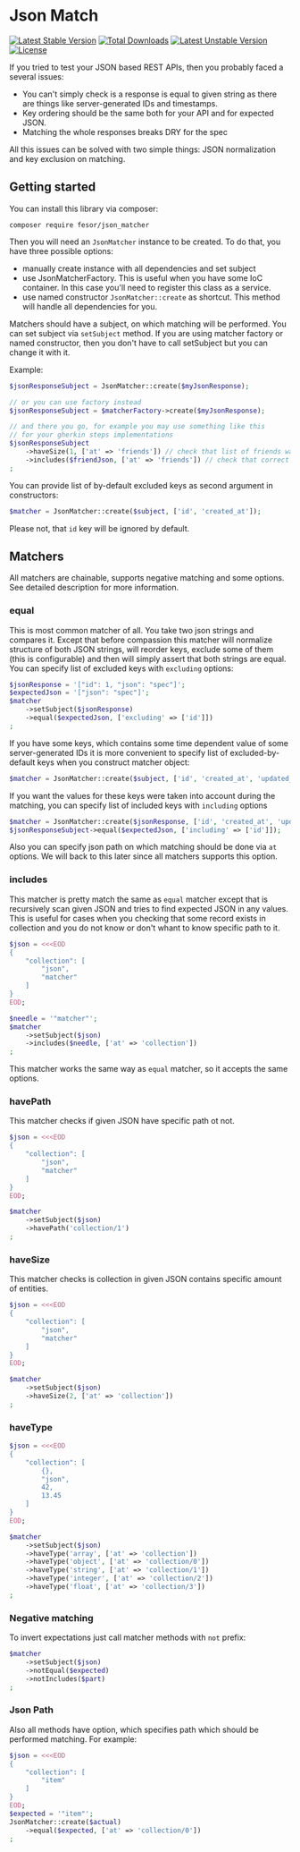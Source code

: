 Json Match
====================

[![Latest Stable Version](https://poser.pugx.org/fesor/json_matcher/v/stable.svg)](https://packagist.org/packages/fesor/json_matcher) [![Total Downloads](https://poser.pugx.org/fesor/json_matcher/downloads.svg)](https://packagist.org/packages/fesor/json_matcher) [![Latest Unstable Version](https://poser.pugx.org/fesor/json_matcher/v/unstable.svg)](https://packagist.org/packages/fesor/json_matcher) [![License](https://poser.pugx.org/fesor/json_matcher/license.svg)](https://packagist.org/packages/fesor/json_matcher)

If you tried to test your JSON based REST APIs, then you probably faced a several issues:

- You can't simply check is a response is equal to given string as there are things like server-generated IDs and timestamps.
- Key ordering should be the same both for your API and for expected JSON.
- Matching the whole responses breaks DRY for the spec

All this issues can be solved with two simple things: JSON normalization and key exclusion on matching.

## Getting started

You can install this library via composer:
```
composer require fesor/json_matcher
```

Then you will need an `JsonMatcher` instance to be created. To do that, you have three possible options:
 - manually create instance with all dependencies and set subject
 - use JsonMatcherFactory. This is useful when you have some IoC container. In this case you'll need to register this class as a service.
 - use named constructor `JsonMatcher::create` as shortcut. This method will handle all dependencies for you.

Matchers should have a subject, on which matching will be performed. You can set subject via `setSubject` method. If you are using matcher factory or named constructor, then you don't have to call setSubject but you can change it with it.

Example:
```php
$jsonResponseSubject = JsonMatcher::create($myJsonResponse);

// or you can use factory instead
$jsonResponseSubject = $matcherFactory->create($myJsonResponse);

// and there you go, for example you may use something like this 
// for your gherkin steps implementations
$jsonResponseSubject
    ->haveSize(1, ['at' => 'friends']) // check that list of friends was incremented
    ->includes($friendJson, ['at' => 'friends']) // check that correct record contained in collection
;
```

You can provide list of by-default excluded keys as second argument in constructors:
```php
$matcher = JsonMatcher::create($subject, ['id', 'created_at']);
```

Please not, that `id` key will be ignored by default.

## Matchers

All matchers are chainable, supports negative matching and some options. See detailed description for more information.

### equal
This is most common matcher of all. You take two json strings and compares it. Except that before compassion this matcher will normalize structure of both JSON strings, will reorder keys, exclude some of them (this is configurable) and then will simply assert that both strings are equal. You can specify list of excluded keys with `excluding` options:
```php
$jsonResponse = '["id": 1, "json": "spec"]';
$expectedJson = '["json": "spec"]';
$matcher
    ->setSubject($jsonResponse)
    ->equal($expectedJson, ['excluding' => ['id']])
;
```

If you have some keys, which contains some time dependent value of some server-generated IDs it is more convenient to specify list of excluded-by-default keys when you construct matcher object:
```php
$matcher = JsonMatcher::create($subject, ['id', 'created_at', 'updated_at']);
```

If you want the values for these keys were taken into account during the matching, you can specify list of included keys with `including` options
```php
$matcher = JsonMatcher::create($jsonResponse, ['id', 'created_at', 'updated_at']);
$jsonResponseSubject->equal($expectedJson, ['including' => ['id']]);
```

Also you can specify json path on which matching should be done via `at` options. We will back to this later since all matchers supports this option.

### includes
This matcher is pretty match the same as `equal` matcher except that is recursively scan given JSON and tries to find expected JSON in any values. This is useful for cases when you checking that some record exists in collection and you do not know or don't whant to know specific path to it.

```php
$json = <<<EOD
{
    "collection": [
        "json",
        "matcher"
    ]
}
EOD;

$needle = '"matcher"';
$matcher
    ->setSubject($json)
    ->includes($needle, ['at' => 'collection'])
;
```

This matcher works the same way as `equal` matcher, so it accepts the same options.

### havePath
This matcher checks if given JSON have specific path ot not.

```php
$json = <<<EOD
{
    "collection": [
        "json",
        "matcher"
    ]
}
EOD;

$matcher
    ->setSubject($json)
    ->havePath('collection/1')
;
```

### haveSize
This matcher checks is collection in given JSON contains specific amount of entities.

```php
$json = <<<EOD
{
    "collection": [
        "json",
        "matcher"
    ]
}
EOD;

$matcher
    ->setSubject($json)
    ->haveSize(2, ['at' => 'collection'])
;
```

### haveType
```php
$json = <<<EOD
{
    "collection": [
        {},
        "json",
        42,
        13.45
    ]
}
EOD;

$matcher
    ->setSubject($json)
    ->haveType('array', ['at' => 'collection'])
    ->haveType('object', ['at' => 'collection/0'])
    ->haveType('string', ['at' => 'collection/1'])
    ->haveType('integer', ['at' => 'collection/2'])
    ->haveType('float', ['at' => 'collection/3'])
;
```

### Negative matching
To invert expectations just call matcher methods with `not` prefix:
```php
$matcher
    ->setSubject($json)
    ->notEqual($expected)
    ->notIncludes($part)
;
```

### Json Path
Also all methods have option, which specifies path which should be performed matching. For example:

```php
$json = <<<EOD
{
    "collection": [
        "item"
    ]
}
EOD;
$expected = '"item"';
JsonMatcher::create($actual)
    ->equal($expected, ['at' => 'collection/0'])
;
```
